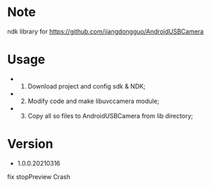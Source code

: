
# Note

ndk library for https://github.com/jiangdongguo/AndroidUSBCamera

# Usage

- 1. Download project and config sdk & NDK;
- 2. Modify code and make libuvccamera module;
- 3. Copy all so files to AndroidUSBCamera from lib directory;

# Version

- 1.0.0.20210316

fix stopPreview Crash